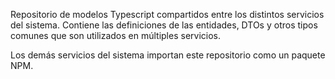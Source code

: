 Repositorio de modelos Typescript compartidos entre los distintos servicios del sistema. Contiene las definiciones de las entidades, DTOs y otros tipos comunes que son utilizados en múltiples servicios.

Los demás servicios del sistema importan este repositorio como un paquete NPM.